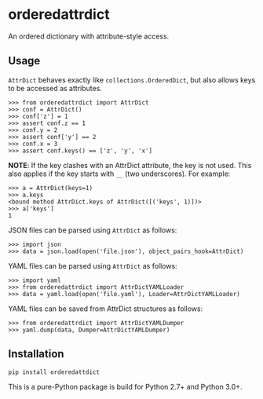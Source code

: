 orderedattrdict
===============

An ordered dictionary with attribute-style access.

Usage
-----

`AttrDict` behaves exactly like `collections.OrderedDict`, but also allows keys
to be accessed as attributes.

    >>> from orderedattrdict import AttrDict
    >>> conf = AttrDict()
    >>> conf['z'] = 1
    >>> assert conf.z == 1
    >>> conf.y = 2
    >>> assert conf['y'] == 2
    >>> conf.x = 3
    >>> assert conf.keys() == ['z', 'y', 'x']

**NOTE**: If the key clashes with an AttrDict attribute, the key is not used.
This also applies if the key starts with `__` (two underscores). For example:

    >>> a = AttrDict(keys=1)
    >>> a.keys
    <bound method AttrDict.keys of AttrDict([('keys', 1)])>
    >>> a['keys']
    1

JSON files can be parsed using `AttrDict` as follows:

    >>> import json
    >>> data = json.load(open('file.json'), object_pairs_hook=AttrDict)

YAML files can be parsed using `AttrDict` as follows:

    >>> import yaml
    >>> from orderedattrdict import AttrDictYAMLLoader
    >>> data = yaml.load(open('file.yaml'), Loader=AttrDictYAMLLoader)

YAML files can be saved from AttrDict structures as follows:

    >>> from orderedattrdict import AttrDictYAMLDumper
    >>> yaml.dump(data, Dumper=AttrDictYAMLDumper)

Installation
------------

    pip install orderedattdict

This is a pure-Python package is build for Python 2.7+ and Python 3.0+.
